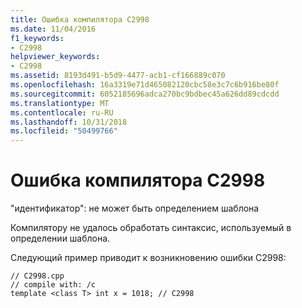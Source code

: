 ```yaml
---
title: Ошибка компилятора C2998
ms.date: 11/04/2016
f1_keywords:
- C2998
helpviewer_keywords:
- C2998
ms.assetid: 8193d491-b5d9-4477-acb1-cf166889c070
ms.openlocfilehash: 16a3319e71d465082120cbc58e3c7c6b916be80f
ms.sourcegitcommit: 6052185696adca270bc9bdbec45a626dd89cdcdd
ms.translationtype: MT
ms.contentlocale: ru-RU
ms.lasthandoff: 10/31/2018
ms.locfileid: "50499766"
---
```

# <a name="compiler-error-c2998"></a>Ошибка компилятора C2998

"идентификатор": не может быть определением шаблона

Компилятору не удалось обработать синтаксис, используемый в определении шаблона.

Следующий пример приводит к возникновению ошибки C2998:

```
// C2998.cpp
// compile with: /c
template <class T> int x = 1018; // C2998
```